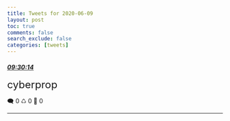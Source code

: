 ```yaml
---
title: Tweets for 2020-06-09
layout: post
toc: true
comments: false
search_exclude: false
categories: [tweets]
---
```



#### <a href = "https://twitter.com/deepfates/status/1270377671726252032">*09:30:14*</a>

<font size="5">cyberprop</font>



🗨️ 0 ♺ 0 🤍  0   

---
    
            
